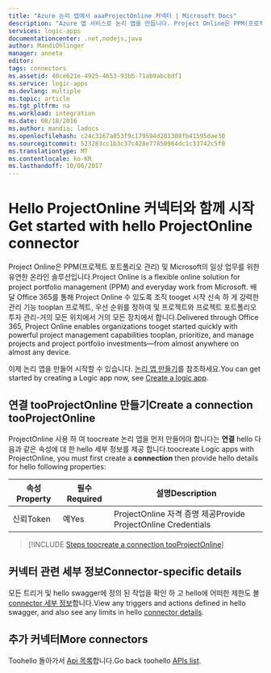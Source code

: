 ```yaml
---
title: "Azure 논리 앱에서 aaaProjectOnline 커넥터 | Microsoft Docs"
description: "Azure 앱 서비스로 논리 앱을 만듭니다. Project Online은 PPM(프로젝트 포트폴리오 관리) 및 Microsoft의 일상 업무를 위한 유연한 온라인 솔루션입니다. 배달 Office 365를 통해 Project Online 수 있도록 조직 tooget 시작 신속 하 게 강력한 관리 기능 tooplan 프로젝트, 우선 순위를 정하여 및 프로젝트와 프로젝트 포트폴리오 투자 관리-거의 모든 위치에서 거의 모든 장치에서 합니다."
services: logic-apps
documentationcenter: .net,nodejs,java
author: MandiOhlinger
manager: anneta
editor: 
tags: connectors
ms.assetid: 40ce621e-4925-4653-93bb-71ab9abcbdf1
ms.service: logic-apps
ms.devlang: multiple
ms.topic: article
ms.tgt_pltfrm: na
ms.workload: integration
ms.date: 08/18/2016
ms.author: mandia; ladocs
ms.openlocfilehash: c24c3167a053f9c179594d201308fb41595dae30
ms.sourcegitcommit: 523283cc1b3c37c428e77850964dc1c33742c5f0
ms.translationtype: MT
ms.contentlocale: ko-KR
ms.lasthandoff: 10/06/2017
---
```

# <a name="get-started-with-hello-projectonline-connector"></a><span data-ttu-id="3069c-105">Hello ProjectOnline 커넥터와 함께 시작</span><span class="sxs-lookup"><span data-stu-id="3069c-105">Get started with hello ProjectOnline connector</span></span>
<span data-ttu-id="3069c-106">Project Online은 PPM(프로젝트 포트폴리오 관리) 및 Microsoft의 일상 업무를 위한 유연한 온라인 솔루션입니다.</span><span class="sxs-lookup"><span data-stu-id="3069c-106">Project Online is a flexible online solution for project portfolio management (PPM) and everyday work from Microsoft.</span></span> <span data-ttu-id="3069c-107">배달 Office 365를 통해 Project Online 수 있도록 조직 tooget 시작 신속 하 게 강력한 관리 기능 tooplan 프로젝트, 우선 순위를 정하여 및 프로젝트와 프로젝트 포트폴리오 투자 관리-거의 모든 위치에서 거의 모든 장치에서 합니다.</span><span class="sxs-lookup"><span data-stu-id="3069c-107">Delivered through Office 365, Project Online enables organizations tooget started quickly with powerful project management capabilities tooplan, prioritize, and manage projects and project portfolio investments—from almost anywhere on almost any device.</span></span>

<span data-ttu-id="3069c-108">이제 논리 앱을 만들어 시작할 수 있습니다. [논리 앱 만들기](../logic-apps/logic-apps-create-a-logic-app.md)를 참조하세요.</span><span class="sxs-lookup"><span data-stu-id="3069c-108">You can get started by creating a Logic app now, see [Create a logic app](../logic-apps/logic-apps-create-a-logic-app.md).</span></span>

## <a name="create-a-connection-tooprojectonline"></a><span data-ttu-id="3069c-109">연결 tooProjectOnline 만들기</span><span class="sxs-lookup"><span data-stu-id="3069c-109">Create a connection tooProjectOnline</span></span>
<span data-ttu-id="3069c-110">ProjectOnline 사용 하 여 toocreate 논리 앱을 먼저 만들어야 합니다는 **연결** hello 다음과 같은 속성에 대 한 hello 세부 정보를 제공 합니다.</span><span class="sxs-lookup"><span data-stu-id="3069c-110">toocreate Logic apps with ProjectOnline, you must first create a **connection** then provide hello details for hello following properties:</span></span> 

| <span data-ttu-id="3069c-111">속성</span><span class="sxs-lookup"><span data-stu-id="3069c-111">Property</span></span> | <span data-ttu-id="3069c-112">필수</span><span class="sxs-lookup"><span data-stu-id="3069c-112">Required</span></span> | <span data-ttu-id="3069c-113">설명</span><span class="sxs-lookup"><span data-stu-id="3069c-113">Description</span></span> |
| --- | --- | --- |
| <span data-ttu-id="3069c-114">신뢰</span><span class="sxs-lookup"><span data-stu-id="3069c-114">Token</span></span> |<span data-ttu-id="3069c-115">예</span><span class="sxs-lookup"><span data-stu-id="3069c-115">Yes</span></span> |<span data-ttu-id="3069c-116">ProjectOnline 자격 증명 제공</span><span class="sxs-lookup"><span data-stu-id="3069c-116">Provide ProjectOnline Credentials</span></span> |

> [!INCLUDE [Steps toocreate a connection tooProjectOnline](../../includes/connectors-create-api-projectonline.md)]
> 

## <a name="connector-specific-details"></a><span data-ttu-id="3069c-117">커넥터 관련 세부 정보</span><span class="sxs-lookup"><span data-stu-id="3069c-117">Connector-specific details</span></span>

<span data-ttu-id="3069c-118">모든 트리거 및 hello swagger에 정의 된 작업을 확인 하 고 hello에 어떠한 제한도 볼 [connector 세부 정보](/connectors/projectonline/)합니다.</span><span class="sxs-lookup"><span data-stu-id="3069c-118">View any triggers and actions defined in hello swagger, and also see any limits in hello [connector details](/connectors/projectonline/).</span></span>

## <a name="more-connectors"></a><span data-ttu-id="3069c-119">추가 커넥터</span><span class="sxs-lookup"><span data-stu-id="3069c-119">More connectors</span></span>
<span data-ttu-id="3069c-120">Toohello 돌아가서 [Api 목록](apis-list.md)합니다.</span><span class="sxs-lookup"><span data-stu-id="3069c-120">Go back toohello [APIs list](apis-list.md).</span></span>
